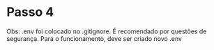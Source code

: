 # Passo 4

Obs: .env foi colocado no .gitignore. É recomendado por questões de segurança. Para o funcionamento, deve ser criado novo .env
